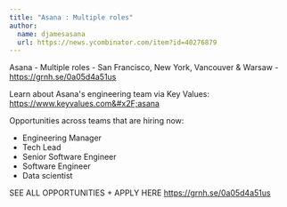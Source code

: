 ```yaml
---
title: "Asana : Multiple roles"
author:
  name: djamesasana
  url: https://news.ycombinator.com/item?id=40276879
---
```

Asana - Multiple roles - San Francisco, New York, Vancouver &amp; Warsaw - <a href="https:&#x2F;&#x2F;grnh.se&#x2F;0a05d4a51us" rel="nofollow">https:&#x2F;&#x2F;grnh.se&#x2F;0a05d4a51us</a>

Learn about Asana&#x27;s engineering team via Key Values: <a href="https:&#x2F;&#x2F;www.keyvalues.com&#x2F;asana" rel="nofollow">https:&#x2F;&#x2F;www.keyvalues.com&#x2F;asana</a>

Opportunities across teams that are hiring now:

- Engineering Manager
- Tech Lead
- Senior Software Engineer
- Software Engineer
- Data scientist

SEE ALL OPPORTUNITIES + APPLY HERE <a href="https:&#x2F;&#x2F;grnh.se&#x2F;0a05d4a51us" rel="nofollow">https:&#x2F;&#x2F;grnh.se&#x2F;0a05d4a51us</a>
